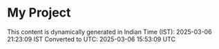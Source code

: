 # My Project

This content is dynamically generated in Indian Time (IST): 2025-03-06 21:23:09 IST
Converted to UTC: 2025-03-06 15:53:09 UTC

